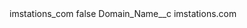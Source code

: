 <?xml version="1.0" encoding="UTF-8"?>
<CustomMetadata xmlns="http://soap.sforce.com/2006/04/metadata" xmlns:xsi="http://www.w3.org/2001/XMLSchema-instance" xmlns:xsd="http://www.w3.org/2001/XMLSchema">
    <label>imstations_com</label>
    <protected>false</protected>
    <values>
        <field>Domain_Name__c</field>
        <value xsi:type="xsd:string">imstations.com</value>
    </values>
</CustomMetadata>
